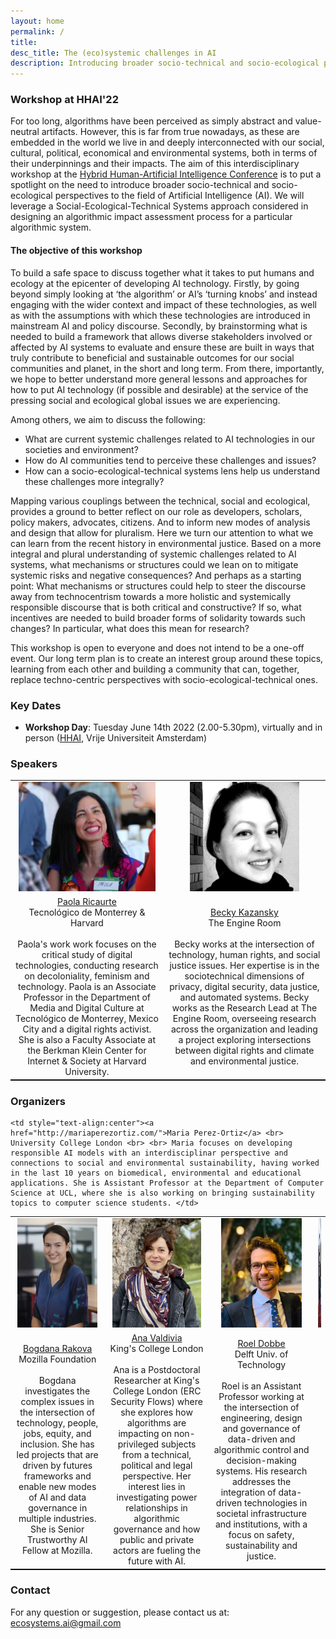```yaml
---
layout: home
permalink: /
title:
desc_title: The (eco)systemic challenges in AI
description: Introducing broader socio-technical and socio-ecological perspectives to the field of Artificial Intelligence
---
```


### Workshop at HHAI'22

For too long, algorithms have been perceived as simply abstract and value-neutral artifacts. However, this is far from true nowadays, as these are embedded in the world we live in and deeply interconnected with our social, cultural, political, economical and environmental systems, both in terms of their underpinnings and their impacts. The aim of this interdisciplinary workshop at the <a href="https://www.hhai-conference.org/">Hybrid Human-Artificial Intelligence Conference</a> is to put a spotlight on the need to introduce broader socio-technical and socio-ecological perspectives to the field of Artificial Intelligence (AI). We will leverage a Social-Ecological-Technical Systems approach considered in designing an algorithmic impact assessment process for a particular algorithmic system.

<h4>The objective of this workshop</h4>
To build a safe space to discuss together what it takes to put humans and ecology at the epicenter of developing AI technology. Firstly, by going beyond simply looking at ‘the algorithm’ or AI’s ‘turning knobs’ and instead engaging with the wider context and impact of these technologies, as well as with the assumptions with which these technologies are introduced in mainstream AI and policy discourse. Secondly, by brainstorming what is needed to build a framework that allows diverse stakeholders involved or affected by AI systems to evaluate and ensure these are built in ways that truly contribute to beneficial and sustainable outcomes for our social communities and planet, in the short and long term. From there, importantly, we hope to better understand more general lessons and approaches for how to put AI technology (if possible and desirable) at the service of the pressing social and ecological global issues we are experiencing.  

Among others, we aim to discuss the following: 
* What are current systemic challenges related to AI technologies  in our societies and environment? 
* How do AI communities tend to perceive these challenges and issues? 
* How can a socio-ecological-technical systems lens help us understand these challenges more integrally? 

Mapping various couplings between the technical, social and ecological, provides a ground to better reflect on our role as developers, scholars, policy makers, advocates, citizens. And to inform new modes of analysis and design that allow for pluralism. Here we turn our attention to what we can learn from the recent history in environmental justice. Based on a more integral and plural understanding of systemic challenges related to AI systems, what mechanisms or structures could we lean on to mitigate systemic risks and negative consequences? And perhaps as a starting point: What mechanisms or structures could help to steer the discourse away from technocentrism towards a more holistic and systemically responsible discourse that is both critical and constructive? If so, what incentives are needed to build broader forms of solidarity towards such changes? In particular, what does this mean for research?

This workshop is open to everyone and does not intend to be a one-off event. Our long term plan is to create an interest group around these topics, learning from each other and building a community that can, together, replace techno-centric perspectives with socio-ecological-technical ones. 



### Key Dates

* **Workshop Day**: Tuesday June 14th 2022 (2.00-5.30pm), virtually and in person ([HHAI](https://www.hhai-conference.org/), Vrije Universiteit Amsterdam)



### Speakers

<table style="width:100%;border-bottom: 1px solid black;">
  <center>
  <tr>
    <td style="text-align:center"><img src="assets/img/paola.jpg" height="175"></td>
    <td style="text-align:center"><img src="assets/img/becky.jpg" height="175"></td>


  </tr>
  <tr>
  <td style="text-align:center"><a href="https://cyber.harvard.edu/people/paola-ricaurte-quijano">Paola Ricaurte</a> <br> Tecnológico de Monterrey & Harvard <br><br> Paola's work work focuses on the critical study of digital technologies, conducting research on decoloniality, feminism and technology. Paola is an Associate Professor in the Department of Media and Digital Culture at Tecnológico de Monterrey, Mexico City and a digital rights activist. She is also a Faculty Associate at the Berkman Klein Center for Internet & Society at Harvard University.</td>
  <td style="text-align:center"><a href="https://beckykazansky.net/about/">Becky Kazansky</a> <br> The Engine Room <br><br> Becky works at the intersection of technology, human rights, and social justice issues. Her expertise is in the sociotechnical dimensions of privacy, digital security, data justice, and automated systems. Becky works as the Research Lead at The Engine Room, overseeing research across the organization and leading a project exploring intersections between digital rights and climate and environmental justice.</td>


  </tr>
  </center>
  </table>




### Organizers

<table style="width:100%;border-bottom: 1px solid black;">
  <center>
  <tr>
    <td style="text-align:center"><img src="assets/img/bogdana.jpg" height="175"></td>
    <td style="text-align:center"><img src="assets/img/ana.jpg" height="175"></td>
    <td style="text-align:center"><img src="assets/img/roel.jpg" height="175"></td>
    <td style="text-align:center"><img src="assets/img/maria2.jpg" height="175"></td>

  </tr>
  <tr>
  <td style="text-align:center"><a href="https://bobirakova.com/">Bogdana Rakova</a> <br> Mozilla Foundation <br><br> Bogdana investigates the complex issues in the intersection of technology, people, jobs, equity, and inclusion. She has led projects that are driven by futures frameworks and enable new modes of AI and data governance in multiple industries. She is Senior Trustworthy AI Fellow at Mozilla. </td>
  <td style="text-align:center"><a href="https://www.avaldivia.com/">Ana Valdivia</a> <br> King's College London <br><br>Ana is a Postdoctoral Researcher at King's College London (ERC Security Flows) where she explores how algorithms are impacting on non-privileged subjects from a technical, political and legal perspective. Her interest lies in investigating power relationships in algorithmic governance and how public and private actors are fueling the future with AI.</td>

  <td style="text-align:center"><a href="https://www.tudelft.nl/tbm/over-de-faculteit/afdelingen/engineering-systems-and-services/people/assistant-professors/drir-rij-roel-dobbe">Roel Dobbe</a> <br> Delft Univ. of Technology <br> <br>Roel is an Assistant Professor working at the intersection of engineering, design and governance of data-driven and algorithmic control and decision-making systems. His research addresses the integration of data-driven technologies in societal infrastructure and institutions, with a focus on safety, sustainability and justice.</td>
  
    <td style="text-align:center"><a href="http://mariaperezortiz.com/">Maria Perez-Ortiz</a> <br> University College London <br> <br> Maria focuses on developing responsible AI models with an interdisciplinar perspective and connections to social and environmental sustainability, having worked in the last 10 years on biomedical, environmental and educational applications. She is Assistant Professor at the Department of Computer Science at UCL, where she is also working on bringing sustainability topics to computer science students. </td>

  </tr>
  </center>
  </table>


### Contact

For any question or suggestion, please contact us at: <ecosystems.ai@gmail.com>


